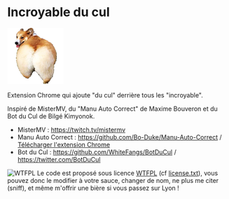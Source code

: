 Incroyable du cul
=============

![Corgi](icons/icon_128.png)

Extension Chrome qui ajoute "du cul" derrière tous les "incroyable".

Inspiré de MisterMV, du "Manu Auto Correct" de Maxime Bouveron et du Bot du Cul de Bilgé Kimyonok.

- MisterMV : https://twitch.tv/mistermv
- Manu Auto Correct : https://github.com/Bo-Duke/Manu-Auto-Correct / [Télécharger l'extension Chrome](https://chrome.google.com/webstore/detail/manu-auto-correct/eamgamedjemopbnggghghnciejnbdpoe)
- Bot du Cul : https://github.com/WhiteFangs/BotDuCul / https://twitter.com/BotDuCul

![WTFPL](http://www.wtfpl.net/wp-content/uploads/2012/12/wtfpl-badge-1.png)
Le code est proposé sous licence [WTFPL](https://fr.wikipedia.org/wiki/WTFPL) (cf [license.txt](https://github.com/dut/incroyable-du-cul/blob/master/LICENSE.txt)), vous pouvez donc le modifier à votre sauce, changer de nom, ne plus me citer (sniff), et même m'offrir une bière si vous passez sur Lyon !
